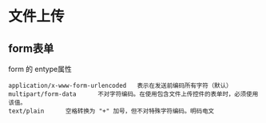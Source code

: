 # 文件上传





## form表单

form 的 entype属性

```
application/x-www-form-urlencoded   表示在发送前编码所有字符（默认）
multipart/form-data      不对字符编码。在使用包含文件上传控件的表单时，必须使用该值。
text/plain      空格转换为 "+" 加号，但不对特殊字符编码。明码电文
```
